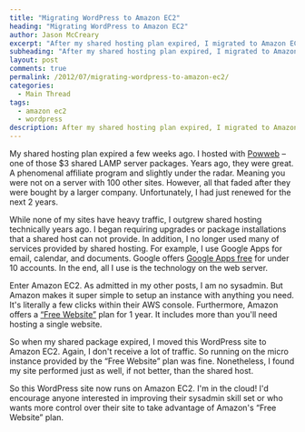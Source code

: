 ```yaml
---
title: "Migrating WordPress to Amazon EC2"
heading: "Migrating WordPress to Amazon EC2"
author: Jason McCreary
excerpt: "After my shared hosting plan expired, I migrated to Amazon EC2. My WordPress site now runs on a micro instance. Free for the next year."
subheading: "After my shared hosting plan expired, I migrated to Amazon EC2. My WordPress site now runs on a micro instance. Free for the next year."
layout: post
comments: true
permalink: /2012/07/migrating-wordpress-to-amazon-ec2/
categories:
  - Main Thread
tags:
  - amazon ec2
  - wordpress
description: After my shared hosting plan expired, I migrated to Amazon EC2. My WordPress site now runs on a micro instance. Free for the next year.
---
```

My shared hosting plan expired a few weeks ago. I hosted with [Powweb][1] – one of those $3 shared LAMP server packages. Years ago, they were great. A phenomenal affiliate program and slightly under the radar. Meaning you were not on a server with 100 other sites. However, all that faded after they were bought by a larger company. Unfortunately, I had just renewed for the next 2 years.

While none of my sites have heavy traffic, I outgrew shared hosting technically years ago. I began requiring upgrades or package installations that a shared host can not provide. In addition, I no longer used many of services provided by shared hosting. For example, I use Google Apps for email, calendar, and documents. Google offers [Google Apps free][2] for under 10 accounts. In the end, all I use is the technology on the web server.

Enter Amazon EC2. As admitted in my other posts, I am no sysadmin. But Amazon makes it super simple to setup an instance with anything you need. It's literally a few clicks within their AWS console. Furthermore, Amazon offers a [&ldquo;Free Website&rdquo;][3] plan for 1 year. It includes more than you'll need hosting a single website.

So when my shared package expired, I moved this WordPress site to Amazon EC2. Again, I don't receive a lot of traffic. So running on the micro instance provided by the &ldquo;Free Website&rdquo; plan was fine. Nonetheless, I found my site performed just as well, if not better, than the shared host.

So this WordPress site now runs on Amazon EC2. I'm in the cloud! I'd encourage anyone interested in improving their sysadmin skill set or who wants more control over their site to take advantage of Amazon's &ldquo;Free Website&rdquo; plan.

 [1]: http://www.powweb.net/ "Powweb"
 [2]: https://www.google.com/a/cpanel/standard/new3 "Free Google Apps"
 [3]: http://aws.amazon.com/free/ "Free Amazon EC2"
